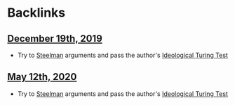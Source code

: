 
# Backlinks
## [December 19th, 2019](<December 19th, 2019.md>)
- Try to [Steelman](<Steelman.md>) arguments and pass the author's [Ideological Turing Test](<Ideological Turing Test.md>)

## [May 12th, 2020](<May 12th, 2020.md>)
- Try to [Steelman](<Steelman.md>) arguments and pass the author's [Ideological Turing Test](<Ideological Turing Test.md>)


